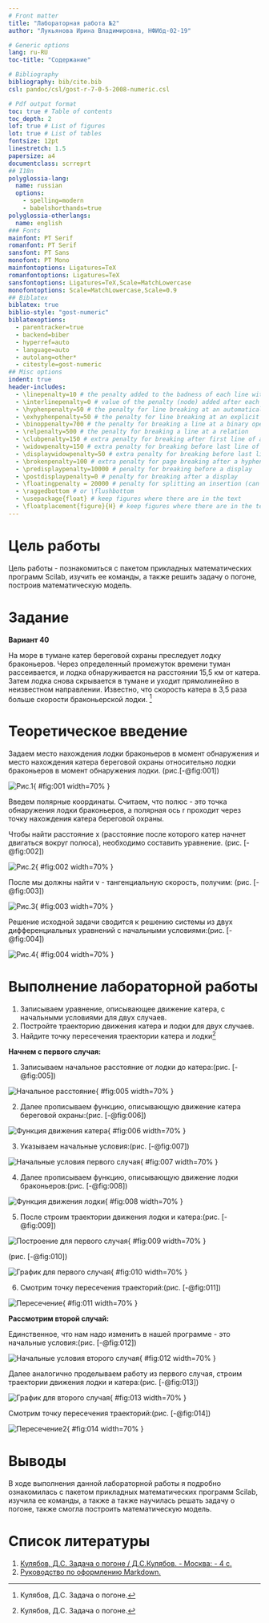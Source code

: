 ```yaml
---
# Front matter
title: "Лабораторная работа №2"
author: "Лукьянова Ирина Владимировна, НФИбд-02-19"

# Generic options
lang: ru-RU
toc-title: "Содержание"

# Bibliography
bibliography: bib/cite.bib
csl: pandoc/csl/gost-r-7-0-5-2008-numeric.csl

# Pdf output format
toc: true # Table of contents
toc_depth: 2
lof: true # List of figures
lot: true # List of tables
fontsize: 12pt
linestretch: 1.5
papersize: a4
documentclass: scrreprt
## I18n
polyglossia-lang:
  name: russian
  options:
	- spelling=modern
	- babelshorthands=true
polyglossia-otherlangs:
  name: english
### Fonts
mainfont: PT Serif
romanfont: PT Serif
sansfont: PT Sans
monofont: PT Mono
mainfontoptions: Ligatures=TeX
romanfontoptions: Ligatures=TeX
sansfontoptions: Ligatures=TeX,Scale=MatchLowercase
monofontoptions: Scale=MatchLowercase,Scale=0.9
## Biblatex
biblatex: true
biblio-style: "gost-numeric"
biblatexoptions:
  - parentracker=true
  - backend=biber
  - hyperref=auto
  - language=auto
  - autolang=other*
  - citestyle=gost-numeric
## Misc options
indent: true
header-includes:
  - \linepenalty=10 # the penalty added to the badness of each line within a paragraph (no associated penalty node) Increasing the value makes tex try to have fewer lines in the paragraph.
  - \interlinepenalty=0 # value of the penalty (node) added after each line of a paragraph.
  - \hyphenpenalty=50 # the penalty for line breaking at an automatically inserted hyphen
  - \exhyphenpenalty=50 # the penalty for line breaking at an explicit hyphen
  - \binoppenalty=700 # the penalty for breaking a line at a binary operator
  - \relpenalty=500 # the penalty for breaking a line at a relation
  - \clubpenalty=150 # extra penalty for breaking after first line of a paragraph
  - \widowpenalty=150 # extra penalty for breaking before last line of a paragraph
  - \displaywidowpenalty=50 # extra penalty for breaking before last line before a display math
  - \brokenpenalty=100 # extra penalty for page breaking after a hyphenated line
  - \predisplaypenalty=10000 # penalty for breaking before a display
  - \postdisplaypenalty=0 # penalty for breaking after a display
  - \floatingpenalty = 20000 # penalty for splitting an insertion (can only be split footnote in standard LaTeX)
  - \raggedbottom # or \flushbottom
  - \usepackage{float} # keep figures where there are in the text
  - \floatplacement{figure}{H} # keep figures where there are in the text
---
```


# **Цель работы**

Цель работы - познакомиться с пакетом прикладных математических программ Scilab, изучить ее команды, а также решить задачу о погоне, построив математическую модель.

# **Задание**

**Вариант 40**

На море в тумане катер береговой охраны преследует лодку браконьеров. Через определенный промежуток времени туман рассеивается, и лодка обнаруживается на расстоянии 15,5 км от катера. Затем лодка снова скрывается в тумане и уходит прямолинейно в неизвестном направлении. Известно, что скорость катера в 3,5 раза больше скорости браконьерской лодки. [^1]

# **Теоретическое введение**

Задаем место нахождения лодки браконьеров в
момент обнаружения и место нахождения катера береговой охраны
относительно лодки браконьеров в момент обнаружения лодки. (рис.[-@fig:001])

![Рис.1](screen/1.1.png){ #fig:001 width=70% }

Введем полярные координаты. Считаем, что полюс - это точка обнаружения лодки браконьеров, а полярная ось r проходит через точку
нахождения катера береговой охраны.

Чтобы найти расстояние x (расстояние после которого катер начнет двигаться вокруг полюса), необходимо составить уравнение.
(рис. [-@fig:002])

![Рис.2](screen/1.2.png){ #fig:002 width=70% }

После мы должны найти v - тангенциальную скорость, получим:
(рис. [-@fig:003])

![Рис.3](screen/1.3.png){ #fig:003 width=70% }

Решение исходной задачи сводится к решению системы из двух дифференциальных уравнений с начальными условиями:(рис. [-@fig:004])

![Рис.4](screen/1.4.png){ #fig:004 width=70% }

# **Выполнение лабораторной работы**

1. Записываем уравнение, описывающее движение катера, с начальными условиями для двух случаев.
2. Постройте траекторию движения катера и лодки для двух случаев.
3. Найдите точку пересечения траектории катера и лодки[^1]

**Начнем с первого случая:**

1. Записываем начальное расстояние от лодки до катера:(рис. [-@fig:005])

![Начальное расстояние](screen/1.png){ #fig:005 width=70% }

2. Далее прописываем функцию, описывающую движение катера береговой охраны:(рис. [-@fig:006])

![Функция движения катера](screen/2.png){ #fig:006 width=70% }

3. Указываем начальные условия:(рис. [-@fig:007])

![Начальные условия первого случая](screen/3.png){ #fig:007 width=70% }

4. Далее прописываем функцию, описывающую движение лодки браконьеров:(рис. [-@fig:008])

![Функция движения лодки](screen/4.png){ #fig:008 width=70% }

5. После строим траектории движения лодки и катера:(рис. [-@fig:009])

![Построение для первого случая](screen/5.png){ #fig:009 width=70% }

(рис. [-@fig:010])

![График для первого случая](screen/6.png){ #fig:010 width=70% }

6. Смотрим точку пересечения траекторий:(рис. [-@fig:011])

![Пересечение](screen/10.png){ #fig:011 width=70% }

**Рассмотрим второй случай:**

Единственное, что нам надо изменить в нашей программе - это начальные условия:(рис. [-@fig:012])

![Начальные условия второго случая](screen/7.png){ #fig:012 width=70% }

Далее аналогично проделываем работу из первого случая, строим траектории движения лодки и катера:(рис. [-@fig:013])

![График для второго случая](screen/8.png){ #fig:013 width=70% }

Смотрим точку пересечения траекторий:(рис. [-@fig:014])

![Пересечение2](screen/9.png){ #fig:014 width=70% }

# Выводы

В ходе выполнения данной лабораторной работы я подробно ознакомилась с пакетом прикладных математических программ Scilab, изучила ее команды, а также а также научилась решать задачу о погоне, также смогла построить математическую модель.

# Список литературы

1. [Кулябов, Д.С. Задача о погоне / Д.С.Кулябов. - Москва: - 4 с.](https://esystem.rudn.ru/pluginfile.php/1343881/mod_resource/content/2/Лабораторная%20работа%20№%201.pdf)
2. [Руководство по оформлению Markdown.](https://gist.github.com/Jekins/2bf2d0638163f1294637)

[^1]: Кулябов, Д.С. Задача о погоне.
